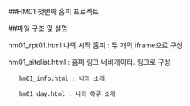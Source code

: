##HM01 첫번째 홈피 프로젝트

##파일 구조 및 설명

hm01_rpt01.html 나의 시작 홈피 : 두 개의 iframe으로 구성

hm01_sitelist.html : 홈피 링크 네비게이터. 링크로 구성

       hm01_info.html : 나의 소개
       
       hm01_day.html : 나의 하루 소개
